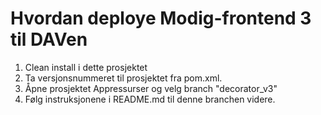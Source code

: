
Hvordan deploye Modig-frontend 3 til DAVen
============================================

1. Clean install i dette prosjektet
2. Ta versjonsnummeret til prosjektet fra pom.xml.
3. Åpne prosjektet Appressurser og velg branch "decorator_v3"
4. Følg instruksjonene i README.md til denne branchen videre.
